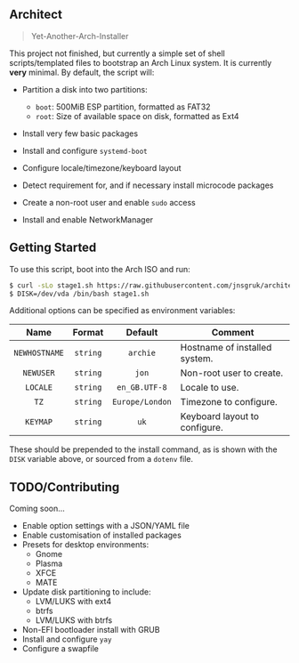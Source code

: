 ## Architect

> Yet-Another-Arch-Installer

This project not finished, but currently a simple set of shell scripts/templated files to bootstrap an Arch Linux system. It is currently **very** minimal. By default, the script will:

- Partition a disk into two partitions:

  - `boot`: 500MiB ESP partition, formatted as FAT32
  - `root`: Size of available space on disk, formatted as Ext4

- Install very few basic packages
- Install and configure `systemd-boot`
- Configure locale/timezone/keyboard layout
- Detect requirement for, and if necessary install microcode packages
- Create a non-root user and enable `sudo` access
- Install and enable NetworkManager

## Getting Started

To use this script, boot into the Arch ISO and run:

```bash
$ curl -sLo stage1.sh https://raw.githubusercontent.com/jnsgruk/architect/master/stage1.sh
$ DISK=/dev/vda /bin/bash stage1.sh
```

Additional options can be specified as environment variables:

|     Name      |  Format  |     Default     | Comment                       |
| :-----------: | :------: | :-------------: | ----------------------------- |
| `NEWHOSTNAME` | `string` |    `archie`     | Hostname of installed system. |
|   `NEWUSER`   | `string` |      `jon`      | Non-root user to create.      |
|   `LOCALE`    | `string` |  `en_GB.UTF-8`  | Locale to use.                |
|     `TZ`      | `string` | `Europe/London` | Timezone to configure.        |
|   `KEYMAP`    | `string` |      `uk`       | Keyboard layout to configure. |

These should be prepended to the install command, as is shown with the `DISK` variable above, or sourced from a `dotenv` file.

## TODO/Contributing

Coming soon...

- Enable option settings with a JSON/YAML file
- Enable customisation of installed packages
- Presets for desktop environments:
  - Gnome
  - Plasma
  - XFCE
  - MATE
- Update disk partitioning to include:
  - LVM/LUKS with ext4
  - btrfs
  - LVM/LUKS with btrfs
- Non-EFI bootloader install with GRUB
- Install and configure `yay`
- Configure a swapfile

